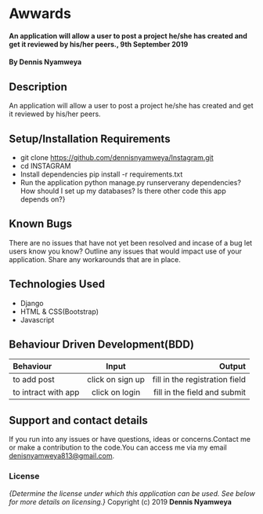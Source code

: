 # Awwards
#### An application will allow a user to post a project he/she has created and get it reviewed by his/her peers., 9th September 2019
#### By **Dennis  Nyamweya**
## Description
An application will allow a user to post a project he/she has created and get it reviewed by his/her peers.
## Setup/Installation Requirements
* git clone https://github.com/dennisnyamweya/Instagram.git
* cd INSTAGRAM
* Install dependencies pip install -r requirements.txt
* Run the application python manage.py runserverany dependencies? How should I set up my databases? Is there other code this app depends on?}
## Known Bugs
There are no issues that have not yet been resolved and incase of a bug  let users know you know? Outline any issues that would impact use of your application. Share any workarounds that are in place. 
## Technologies Used
* Django
* HTML & CSS(Bootstrap)
* Javascript
## Behaviour Driven Development(BDD)

| Behaviour | Input | Output |
| :---------------- | :---------------: | ------------------: |
| to add post | click on sign up |  fill in the registration field |
| to intract with app | click on login | fill in the field  and submit |
## Support and contact details
 If you run into any issues or have questions, ideas or concerns.Contact me or make a contribution to the code.You can access me via my email denisnyamweya813@gmail.com.
### License
*{Determine the license under which this application can be used.  See below for more details on licensing.}*
Copyright (c) 2019 **Dennis Nyamweya**